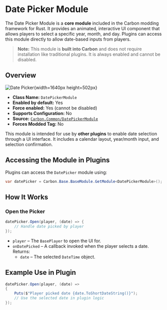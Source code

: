 # Date Picker Module

The Date Picker Module is a **core module** included in the Carbon modding framework for Rust. It provides an animated,
interactive UI component that allows players to select a specific year, month, and day. Plugins can access this module
directly to allow date-based inputs from players.

> **Note:** This module is **built into Carbon** and does not require installation like traditional plugins. It is
> always enabled and cannot be disabled.

## Overview

![Date Picker](/misc/datepicker_a.webp){width=1640px height=502px}

- **Class Name:** `DatePickerModule`
- **Enabled by default:** Yes
- **Force enabled:** Yes (cannot be disabled)
- **Supports Configuration:** No
- **Source:** [`Carbon.Common/DatePickerModule`](https://github.com/CarbonCommunity/Carbon.Common/blob/develop/src/Carbon/Modules/DatePickerModule/DatePickerModule.cs)
- **Forces Modded Tag:** No

This module is intended for use by **other plugins** to enable date selection through a UI interface. It includes a
calendar layout, year/month input, and selection confirmation.

## Accessing the Module in Plugins

Plugins can access the `DatePicker` module using:

```csharp
var datePicker = Carbon.Base.BaseModule.GetModule<DatePickerModule>();
```

## How It Works

### Open the Picker

```csharp
datePicker.Open(player, (date) => {
    // Handle date picked by player
});
```

- `player` – The `BasePlayer` to open the UI for.
- `onDatePicked` – A callback invoked when the player selects a date. Returns:
    - `date` – The selected `DateTime` object.

## Example Use in Plugin

```csharp
datePicker.Open(player, (date) =>
{
    Puts($"Player picked date {date.ToShortDateString()}");
    // Use the selected date in plugin logic
});
```

